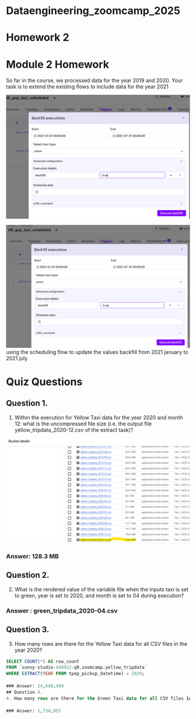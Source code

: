 # Dataengineering_zoomcamp_2025
# Homework 2
# Module 2 Homework
So far in the course, we processed data for the year 2019 and 2020. Your task is to extend the existing flows to include data for the year 2021


![backfillimage1](images/Screenshot2.png)

![backfillimage2](images/Screenshot3.png)
using the scheduling flow to update the values backfill from 2021 january to 2021 july

# Quiz Questions
## Question 1.
1. Within the execution for Yellow Taxi data for the year 2020 and month 12: what is the uncompressed file size (i.e. the output file yellow_tripdata_2020-12.csv of the extract task)?

![imageofGCP Bucket showing size of yellowtrip file](images/Screenshot1.png)
### Answer: 128.3 MB
## Question 2.
2. What is the rendered value of the variable file when the inputs taxi is set to green, year is set to 2020, and month is set to 04 during execution?
### Answer : green_tripdata_2020-04.csv

## Question 3.
3. How many rows are there for the Yellow Taxi data for all CSV files in the year 2020?

```sql
SELECT COUNT(*) AS row_count
FROM `sunny-studio-449422-q9.zoomcamp.yellow_tripdata`
WHERE EXTRACT(YEAR FROM tpep_pickup_datetime) = 2020;

### Answer: 24,648,499
## Question 4.
4. How many rows are there for the Green Taxi data for all CSV files in the year 2020? 

### Answer: 1,734,051
